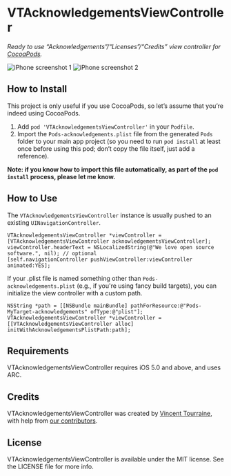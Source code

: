 # VTAcknowledgementsViewController

_Ready to use “Acknowledgements”/“Licenses”/“Credits” view controller for [CocoaPods](http://cocoapods.org/)._

![iPhone screenshot 1](http://vtourraine.github.io/VTAcknowledgementsViewController/screenshots/iPhone-300-01.png)
![iPhone screenshot 2](http://vtourraine.github.io/VTAcknowledgementsViewController/screenshots/iPhone-300-02.png)

## How to Install

This project is only useful if you use CocoaPods, so let’s assume that you’re indeed using CocoaPods.

1. Add `pod 'VTAcknowledgementsViewController'` in your `Podfile`.
2. Import the `Pods-acknowledgements.plist` file from the generated `Pods` folder to your main app project (so you need to run `pod install` at least once before using this pod; don’t copy the file itself, just add a reference).

**Note: if you know how to import this file automatically, as part of the `pod install` process, please let me know.**

## How to Use

The `VTAcknowledgementsViewController` instance is usually pushed to an existing `UINavigationController`.

``` objc
VTAcknowledgementsViewController *viewController = [VTAcknowledgementsViewController acknowledgementsViewController];
viewController.headerText = NSLocalizedString(@"We love open source software.", nil); // optional
[self.navigationController pushViewController:viewController animated:YES];
```

If your .plist file is named something other than `Pods-acknowledgements.plist` (e.g., if you're using fancy build targets), you can initialize the view controller with a custom path.

``` objc
NSString *path = [[NSBundle mainBundle] pathForResource:@"Pods-MyTarget-acknowledgements" ofType:@"plist"];
VTAcknowledgementsViewController *viewController = [[VTAcknowledgementsViewController alloc] initWithAcknowledgementsPlistPath:path];
```

## Requirements

VTAcknowledgementsViewController requires iOS 5.0 and above, and uses ARC.

## Credits

VTAcknowledgementsViewController was created by [Vincent Tourraine](http://www.vtourraine.net), with help from [our contributors](https://github.com/vtourraine/VTAcknowledgementsViewController/contributors).

## License

VTAcknowledgementsViewController is available under the MIT license. See the LICENSE file for more info.
